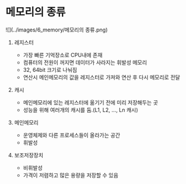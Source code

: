 # 메모리의 종류

![](../images/6_memory/메모리의 종류.png)

1. 레지스터
    - 가장 빠른 기억장소로 CPU내에 존재
    - 컴퓨터의 전원이 꺼지면 데이터가 사라지는 휘발성 메모리
    - 32, 64bit 크기로 나눠짐
    - 연산시 메인메모리의 값을 레지스터로 가져와 연산 후 다시 메모리로 전달

2. 캐시
    - 메인메모리에 있는 레지스터에 옮기기 전에 미리 저장해두는 곳
    - 성능을 위해 여러개의 캐시를 둠.(L1, L2, ..., Ln 캐시)

3. 메인메모리
    - 운영체제와 다른 프로세스들이 올라가는 공간
    - 휘발성

4. 보조저장장치
   - 비휘발성
   - 가격이 저렴하고 많은 용량을 저장할 수 있음